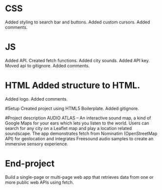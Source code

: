 # CSS
Added styling to search bar and buttons.
Added custom cursors.
Added comments.

# JS
Added API.
Created fetch functions.
Added city sounds.
Added API key.
Moved api to gitignore.
Added comments.

# HTML Added structure to HTML.
Added logo.
Added comments.

#Setup
Created project using HTML5 Boilerplate.
Added gitignore.

#Project description
AUDIO ATLAS – An interactive sound map, a kind of Google Maps for your ears which lets you listen to the world. Users can search for any city on a Leaflet map and play a location related soundscape. The app demonstrates fetch from Nominatim (OpenStreetMap API) for geolocation and integrates Freesound audio samples to create an immersive sensory experience.

# End-project
Build a single-page or multi-page web app that retrieves data from one or more public web APIs using fetch.